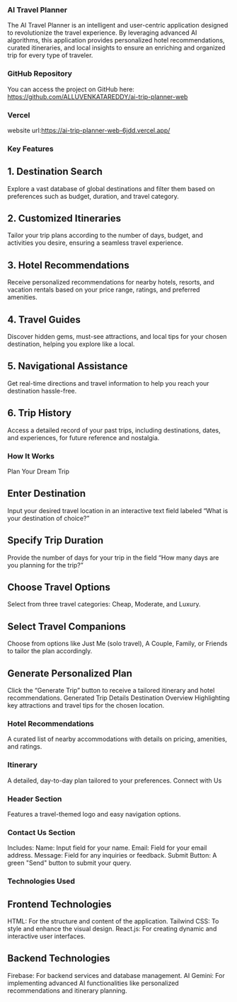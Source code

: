 ### AI Travel Planner
The AI Travel Planner is an intelligent and user-centric application designed to revolutionize the travel experience. By leveraging advanced AI algorithms, this application provides personalized hotel recommendations, curated itineraries, and local insights to ensure an enriching and organized trip for every type of traveler.

### GitHub Repository
You can access the project on GitHub here: https://github.com/ALLUVENKATAREDDY/ai-trip-planner-web

### Vercel
website url:https://ai-trip-planner-web-6jdd.vercel.app/

### Key Features
## 1. Destination Search
Explore a vast database of global destinations and filter them based on preferences such as budget, duration, and travel category.

## 2. Customized Itineraries
Tailor your trip plans according to the number of days, budget, and activities you desire, ensuring a seamless travel experience.

## 3. Hotel Recommendations
Receive personalized recommendations for nearby hotels, resorts, and vacation rentals based on your price range, ratings, and preferred amenities.

## 4. Travel Guides
Discover hidden gems, must-see attractions, and local tips for your chosen destination, helping you explore like a local.

## 5. Navigational Assistance
Get real-time directions and travel information to help you reach your destination hassle-free.

## 6. Trip History
Access a detailed record of your past trips, including destinations, dates, and experiences, for future reference and nostalgia.

### How It Works
Plan Your Dream Trip
## Enter Destination
Input your desired travel location in an interactive text field labeled “What is your destination of choice?”

## Specify Trip Duration
Provide the number of days for your trip in the field “How many days are you planning for the trip?”

## Choose Travel Options
Select from three travel categories: Cheap, Moderate, and Luxury.

## Select Travel Companions
Choose from options like Just Me (solo travel), A Couple, Family, or Friends to tailor the plan accordingly.

## Generate Personalized Plan
Click the “Generate Trip” button to receive a tailored itinerary and hotel recommendations.
Generated Trip Details
Destination Overview
Highlighting key attractions and travel tips for the chosen location.

### Hotel Recommendations
A curated list of nearby accommodations with details on pricing, amenities, and ratings.

### Itinerary
A detailed, day-to-day plan tailored to your preferences.
Connect with Us

### Header Section
Features a travel-themed logo and easy navigation options.

### Contact Us Section
Includes:
Name: Input field for your name.
Email: Field for your email address.
Message: Field for any inquiries or feedback.
Submit Button: A green "Send" button to submit your query.

### Technologies Used
## Frontend Technologies
HTML: For the structure and content of the application.
Tailwind CSS: To style and enhance the visual design.
React.js: For creating dynamic and interactive user interfaces.

## Backend Technologies
Firebase: For backend services and database management.
AI Gemini: For implementing advanced AI functionalities like personalized recommendations and itinerary planning.